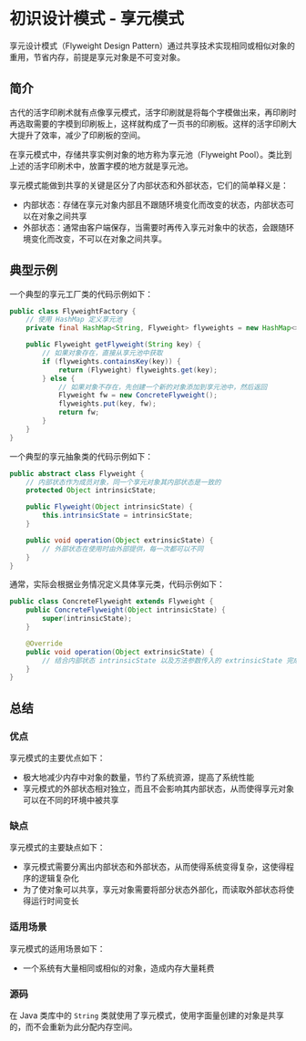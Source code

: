 # 初识设计模式 - 享元模式


享元设计模式（Flyweight Design Pattern）通过共享技术实现相同或相似对象的重用，节省内存，前提是享元对象是不可变对象。

<!--more-->

## 简介

古代的活字印刷术就有点像享元模式，活字印刷就是将每个字模做出来，再印刷时再选取需要的字模到印刷板上，这样就构成了一页书的印刷板。这样的活字印刷大大提升了效率，减少了印刷板的空间。

在享元模式中，存储共享实例对象的地方称为享元池（Flyweight Pool）。类比到上述的活字印刷术中，放置字模的地方就是享元池。

享元模式能做到共享的关键是区分了内部状态和外部状态，它们的简单释义是：

- 内部状态：存储在享元对象内部且不跟随环境变化而改变的状态，内部状态可以在对象之间共享
- 外部状态：通常由客户端保存，当需要时再传入享元对象中的状态，会跟随环境变化而改变，不可以在对象之间共享。

## 典型示例

一个典型的享元工厂类的代码示例如下：

```java
public class FlyweightFactory {
    // 使用 HashMap 定义享元池
    private final HashMap<String, Flyweight> flyweights = new HashMap<>();

    public Flyweight getFlyweight(String key) {
        // 如果对象存在，直接从享元池中获取
        if (flyweights.containsKey(key)) {
            return (Flyweight) flyweights.get(key);
        } else {
            // 如果对象不存在，先创建一个新的对象添加到享元池中，然后返回
            Flyweight fw = new ConcreteFlyweight();
            flyweights.put(key, fw);
            return fw;
        }
    }
}
```

一个典型的享元抽象类的代码示例如下：

```java
public abstract class Flyweight {
    // 内部状态作为成员对象，同一个享元对象其内部状态是一致的
    protected Object intrinsicState;

    public Flyweight(Object intrinsicState) {
        this.intrinsicState = intrinsicState;
    }

    public void operation(Object extrinsicState) {
        // 外部状态在使用时由外部提供，每一次都可以不同
    }
}
```

通常，实际会根据业务情况定义具体享元类，代码示例如下：

```java
public class ConcreteFlyweight extends Flyweight {
    public ConcreteFlyweight(Object intrinsicState) {
        super(intrinsicState);
    }

    @Override
    public void operation(Object extrinsicState) {
        // 结合内部状态 intrinsicState 以及方法参数传入的 extrinsicState 完成具体逻辑
    }
}
```

## 总结

### 优点

享元模式的主要优点如下：

- 极大地减少内存中对象的数量，节约了系统资源，提高了系统性能
- 享元模式的外部状态相对独立，而且不会影响其内部状态，从而使得享元对象可以在不同的环境中被共享

### 缺点

享元模式的主要缺点如下：

- 享元模式需要分离出内部状态和外部状态，从而使得系统变得复杂，这使得程序的逻辑复杂化
- 为了使对象可以共享，享元对象需要将部分状态外部化，而读取外部状态将使得运行时间变长

### 适用场景

享元模式的适用场景如下：

- 一个系统有大量相同或相似的对象，造成内存大量耗费

### 源码

在 Java 类库中的 `String` 类就使用了享元模式，使用字面量创建的对象是共享的，而不会重新为此分配内存空间。

